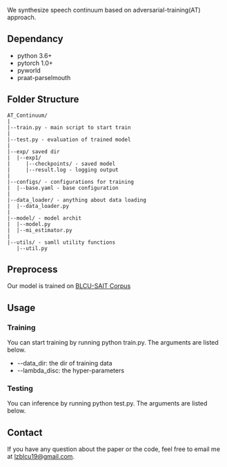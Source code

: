 We synthesize speech continuum based on adversarial-training(AT) approach.


## Dependancy
- python 3.6+
- pytorch 1.0+
- pyworld 
- praat-parselmouth

## Folder Structure
  ```
  AT_Continuum/
  |
  |--train.py - main script to start train
  |
  |--test.py - evaluation of trained model
  |
  |--exp/ saved dir
  |  |--exp1/
  |     |--checkpoints/ - saved model
  |     |--result.log - logging output
  |
  |--configs/ - configurations for training
  |  |--base.yaml - base configuration
  |
  |--data_loader/ - anything about data loading
  |  |--data_loader.py
  |
  |--model/ - model archit
  |  |--model.py
  |  |--mi_estimator.py
  |
  |--utils/ - samll utility functions
     |--util.py
  ```

## Preprocess
Our model is trained on [BLCU-SAIT Corpus](https://ieeexplore.ieee.org/abstract/document/7919008)

## Usage

### Training
You can start training by running python train.py. The arguments are listed below.
- --data_dir: the dir of training data
- --lambda_disc: the hyper-parameters

### Testing
You can inference by running python test.py. The arguments are listed below.

## Contact
If you have any question about the paper or the code, feel free to email me at lzblcu19@gmail.com.
